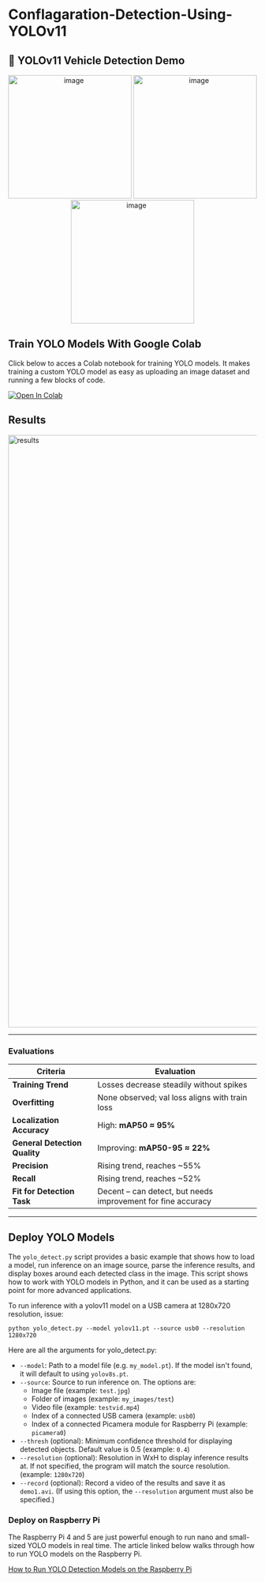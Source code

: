 # Conflagaration-Detection-Using-YOLOv11
## 🎥 YOLOv11 Vehicle Detection Demo
<p align="center">
<img width="250" height="250" alt="image" src="https://github.com/user-attachments/assets/3ff3c463-42cc-44ca-8996-13fc43e198e4" />
<img width="250" height="250" alt="image" src="https://github.com/user-attachments/assets/1d1ce44e-2002-4ea6-814e-c7cd4036aabd" />
<img width="250" height="250" alt="image" src="https://github.com/user-attachments/assets/92d5682a-62b8-4a37-94d3-068c75cb177b" />
</p>

## Train YOLO Models With Google Colab

Click below to acces a Colab notebook for training YOLO models. It makes training a custom YOLO model as easy as uploading an image dataset and running a few blocks of code.

<a href="https://colab.research.google.com/github/ruanwensheng/License-Plate-Detection-Using-YOLOv11-/blob/main/License_Plate_Detection.ipynb" target="_parent"><img src="https://colab.research.google.com/assets/colab-badge.svg" alt="Open In Colab"/></a>
## Results
<img width="2400" height="1200" alt="results" src="https://github.com/user-attachments/assets/8234ad7e-b83b-4569-90dd-a93a3fafe90b" />


---

### Evaluations

| Criteria                     | Evaluation |
|-----------------------------|------------|
| **Training Trend**          | Losses decrease steadily without spikes |
| **Overfitting**             | None observed; val loss aligns with train loss |
| **Localization Accuracy**   | High: **mAP50 ≈ 95%** |
| **General Detection Quality** | Improving: **mAP50-95 ≈ 22%** |
| **Precision**               | Rising trend, reaches ~55% |
| **Recall**                  | Rising trend, reaches ~52% |
| **Fit for Detection Task**  | Decent – can detect, but needs improvement for fine accuracy |

---


## Deploy YOLO Models
The `yolo_detect.py` script provides a basic example that shows how to load a model, run inference on an image source, parse the inference results, and display boxes around each detected class in the image. This script shows how to work with YOLO models in Python, and it can be used as a starting point for more advanced applications. 

To run inference with a yolov11 model on a USB camera at 1280x720 resolution, issue:

```
python yolo_detect.py --model yolov11.pt --source usb0 --resolution 1280x720
```

Here are all the arguments for yolo_detect.py:

- `--model`: Path to a model file (e.g. `my_model.pt`). If the model isn't found, it will default to using `yolov8s.pt`.
- `--source`: Source to run inference on. The options are:
    - Image file (example: `test.jpg`)
    - Folder of images (example: `my_images/test`)
    - Video file (example: `testvid.mp4`)
    - Index of a connected USB camera (example: `usb0`)
    - Index of a connected Picamera module for Raspberry Pi (example: `picamera0`)
- `--thresh` (optional): Minimum confidence threshold for displaying detected objects. Default value is 0.5 (example: `0.4`)
- `--resolution` (optional): Resolution in WxH to display inference results at. If not specified, the program will match the source resolution. (example: `1280x720`)
- `--record` (optional): Record a video of the results and save it as `demo1.avi`. (If using this option, the `--resolution` argument must also be specified.)


### Deploy on Raspberry Pi
The Raspberry Pi 4 and 5 are just powerful enough to run nano and small-sized YOLO models in real time. The article linked below walks through how to run YOLO models on the Raspberry Pi.

[How to Run YOLO Detection Models on the Raspberry Pi](https://www.ejtech.io/learn/yolo-on-raspberry-pi)
